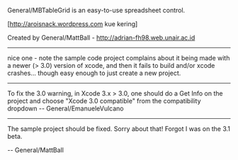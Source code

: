 General/MBTableGrid is an easy-to-use spreadsheet control.

[http://aroisnack.wordpress.com kue kering]

Created by General/MattBall - http://adrian-fh98.web.unair.ac.id

----
nice one - note the sample code project complains about it being made with a newer (> 3.0) version of xcode, and then it fails to build and/or xcode crashes... though easy enough to just create a new project.

----

To fix the 3.0 warning, in Xcode 3.x > 3.0, one should do a Get Info on the project and choose "Xcode 3.0 compatible" from the compatibility dropdown -- General/EmanueleVulcano

---- 
The sample project should be fixed. Sorry about that! Forgot I was on the 3.1 beta.

-- General/MattBall